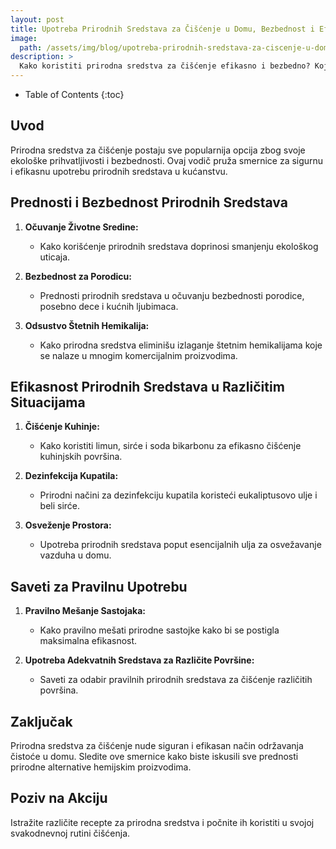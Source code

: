 ```yaml
---
layout: post
title: Upotreba Prirodnih Sredstava za Čišćenje u Domu, Bezbednost i Efikasnost
image: 
  path: /assets/img/blog/upotreba-prirodnih-sredstava-za-ciscenje-u-domu-bezbednost-i-efikasnost_dubinsko_pranje_ba.jpg
description: >
  Kako koristiti prirodna sredstva za čišćenje efikasno i bezbedno? Koje su najbolje prirodne alternative hemijskim sredstvima za čišćenje? Da li su prirodna sredstva podjednako efikasna kao i komercijalna?
---
```



- Table of Contents
{:toc}


## Uvod

Prirodna sredstva za čišćenje postaju sve popularnija opcija zbog svoje ekološke prihvatljivosti i bezbednosti. Ovaj vodič pruža smernice za sigurnu i efikasnu upotrebu prirodnih sredstava u kućanstvu.

## Prednosti i Bezbednost Prirodnih Sredstava

1. **Očuvanje Životne Sredine:**
   - Kako korišćenje prirodnih sredstava doprinosi smanjenju ekološkog uticaja.

2. **Bezbednost za Porodicu:**
   - Prednosti prirodnih sredstava u očuvanju bezbednosti porodice, posebno dece i kućnih ljubimaca.

3. **Odsustvo Štetnih Hemikalija:**
   - Kako prirodna sredstva eliminišu izlaganje štetnim hemikalijama koje se nalaze u mnogim komercijalnim proizvodima.

## Efikasnost Prirodnih Sredstava u Različitim Situacijama

1. **Čišćenje Kuhinje:**
   - Kako koristiti limun, sirće i soda bikarbonu za efikasno čišćenje kuhinjskih površina.

2. **Dezinfekcija Kupatila:**
   - Prirodni načini za dezinfekciju kupatila koristeći eukaliptusovo ulje i beli sirće.

3. **Osveženje Prostora:**
   - Upotreba prirodnih sredstava poput esencijalnih ulja za osvežavanje vazduha u domu.

## Saveti za Pravilnu Upotrebu

1. **Pravilno Mešanje Sastojaka:**
   - Kako pravilno mešati prirodne sastojke kako bi se postigla maksimalna efikasnost.

2. **Upotreba Adekvatnih Sredstava za Različite Površine:**
   - Saveti za odabir pravilnih prirodnih sredstava za čišćenje različitih površina.

## Zaključak

Prirodna sredstva za čišćenje nude siguran i efikasan način održavanja čistoće u domu. Sledite ove smernice kako biste iskusili sve prednosti prirodne alternative hemijskim proizvodima.

## Poziv na Akciju

Istražite različite recepte za prirodna sredstva i počnite ih koristiti u svojoj svakodnevnoj rutini čišćenja.
